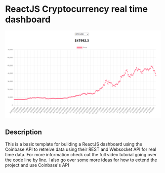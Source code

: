 # ReactJS Cryptocurrency real time dashboard

![Screenshot](/public/btcChart.png?raw=true)

## Description
This is a basic template for building a ReactJS dashboard using the Coinbase API to retreive data using their REST and Websocket API for real time data. For more information check out the full video tutorial going over the code line by line. I also go over some more ideas for how to extend the project and use Coinbase's API
